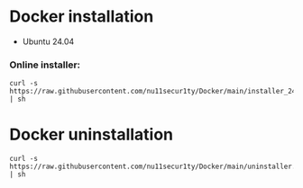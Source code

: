 # Docker installation 
- Ubuntu 24.04

### Online installer:

```
curl -s https://raw.githubusercontent.com/nu11secur1ty/Docker/main/installer_24.04.sh | sh
```
# Docker uninstallation

```
curl -s https://raw.githubusercontent.com/nu11secur1ty/Docker/main/uninstaller.sh | sh
```
